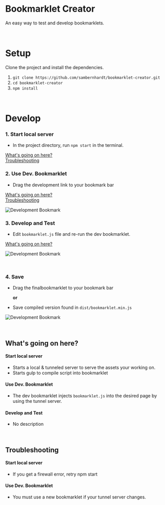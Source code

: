 # Bookmarklet Creator

An easy way to test and develop bookmarklets.

<br>

# Setup
Clone the project and install the dependencies.

1. `git clone https://github.com/sambernhardt/bookmarklet-creator.git`
2. `cd bookmarklet-creator`
3. `npm install`

<br>

# Develop

### 1. Start local server
- In the project directory, run `npm start` in the terminal.

[What's going on here?](#start-local-server)<br>
[Troubleshooting](#start-local-server-1)

### 2. Use Dev. Bookmarklet
- Drag the development link to your bookmark bar

[What's going on here?](#use-dev-bookmarklet)<br>
[Troubleshooting](#use-dev-bookmarklet-1)


![Development Bookmark](https://raw.githubusercontent.com/sambernhardt/bookmarklet-creator/master/project/dev.gif)

### 3. Develop and Test
- Edit `bookmarklet.js` file and re-run the dev bookmarklet.

[What's going on here?](#develop-and-test)<br>

![Development Bookmark](https://raw.githubusercontent.com/sambernhardt/bookmarklet-creator/master/project/edit.gif)

<br>

### 4. Save

- Drag the finalbookmarklet to your bookmark bar

  **or**
- Save compiled version found in `dist/bookmarklet.min.js`


![Development Bookmark](https://raw.githubusercontent.com/sambernhardt/bookmarklet-creator/master/project/final.gif)

<br>

## What's going on here?

#### Start local server
- Starts a local & tunneled server to serve the assets your working on.
- Starts gulp to compile script into bookmarklet

#### Use Dev. Bookmarklet
- The dev bookmarklet injects `bookmarklet.js` into the desired page by using the tunnel server.

#### Develop and Test
- No description

<br>

## Troubleshooting

#### Start local server
- If you get a firewall error, retry npm start

#### Use Dev. Bookmarklet
- You must use a new bookmarklet if your tunnel server changes.
